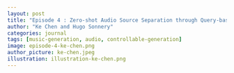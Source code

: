 ```yaml
---
layout: post
title: "Episode 4 : Zero-shot Audio Source Separation through Query-based Learning from Weakly-Labeled Data"
author: "Ke Chen and Hugo Sonnery"
categories: journal
tags: [music-generation, audio, controllable-generation]
image: episode-4-ke-chen.png
author_picture: ke-chen.jpeg
illustration: illustration-ke-chen.png
---
```

